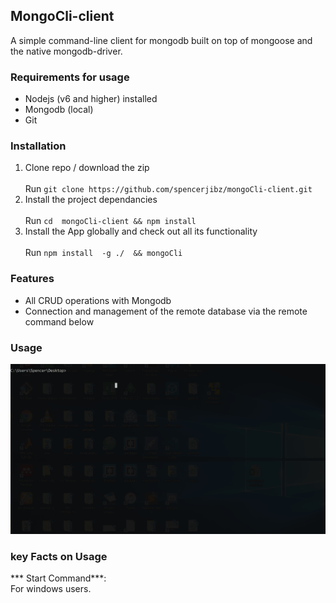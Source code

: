 ## MongoCli-client
 A simple command-line client for mongodb built on top of mongoose and the native mongodb-driver.
 
 ### Requirements for usage
 - Nodejs  (v6 and higher) installed
 - Mongodb (local)
 - Git
 ### Installation
 1. Clone repo / download the zip <br> <br>
 Run ``` git clone https://github.com/spencerjibz/mongoCli-client.git ```
 2. Install the project dependancies <br> <br> 
 Run ``` cd  mongoCli-client && npm install  ```
 3. Install the App globally and check out all its functionality <br> <br>
 Run ``` npm install  -g ./  && mongoCli  ```
 ### Features
 - All CRUD operations with Mongodb 
 - Connection and management of the remote database via the remote command below
### Usage
![](https://github.com/spencerjibz/mongoCli-client/blob/master/assets/general.gif)

### key Facts on Usage
*** Start Command***: <br> 
 For windows users.
